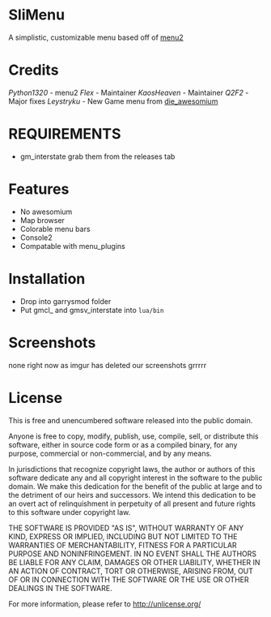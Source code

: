 # SliMenu
A simplistic, customizable menu based off of [menu2](https://github.com/LUModder/gmod_menu2)

Credits
=======
_Python1320_ - menu2
_Flex_ - Maintainer
_KaosHeaven_ - Maintainer
_Q2F2_ - Major fixes
_Leystryku_ - New Game menu from [die_awesomium](https://github.com/Leystryku/die_awesomium)

REQUIREMENTS
=======
 - gm_interstate
  grab them from the releases tab
  
Features
=======
 - No awesomium
 - Map browser
 - Colorable menu bars
 - Console2
 - Compatable with menu_plugins

Installation
=======
 - Drop into garrysmod folder
 - Put gmcl_ and gmsv_interstate into ```lua/bin```

Screenshots
=======
none right now as imgur has deleted our screenshots grrrrr

License
=======
This is free and unencumbered software released into the public domain.

Anyone is free to copy, modify, publish, use, compile, sell, or
distribute this software, either in source code form or as a compiled
binary, for any purpose, commercial or non-commercial, and by any
means.

In jurisdictions that recognize copyright laws, the author or authors
of this software dedicate any and all copyright interest in the
software to the public domain. We make this dedication for the benefit
of the public at large and to the detriment of our heirs and
successors. We intend this dedication to be an overt act of
relinquishment in perpetuity of all present and future rights to this
software under copyright law.

THE SOFTWARE IS PROVIDED "AS IS", WITHOUT WARRANTY OF ANY KIND,
EXPRESS OR IMPLIED, INCLUDING BUT NOT LIMITED TO THE WARRANTIES OF
MERCHANTABILITY, FITNESS FOR A PARTICULAR PURPOSE AND NONINFRINGEMENT.
IN NO EVENT SHALL THE AUTHORS BE LIABLE FOR ANY CLAIM, DAMAGES OR
OTHER LIABILITY, WHETHER IN AN ACTION OF CONTRACT, TORT OR OTHERWISE,
ARISING FROM, OUT OF OR IN CONNECTION WITH THE SOFTWARE OR THE USE OR
OTHER DEALINGS IN THE SOFTWARE.

For more information, please refer to <http://unlicense.org/>

